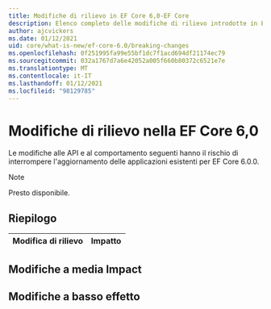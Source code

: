 ```yaml
---
title: Modifiche di rilievo in EF Core 6,0-EF Core
description: Elenco completo delle modifiche di rilievo introdotte in Entity Framework Core 6,0
author: ajcvickers
ms.date: 01/12/2021
uid: core/what-is-new/ef-core-6.0/breaking-changes
ms.openlocfilehash: 0f251995fa99e55bf1dc7f1acd694df21174ec79
ms.sourcegitcommit: 032a1767d7a6e42052a005f660b80372c6521e7e
ms.translationtype: MT
ms.contentlocale: it-IT
ms.lasthandoff: 01/12/2021
ms.locfileid: "98129785"
---
```

# <a name="breaking-changes-in-ef-core-60"></a>Modifiche di rilievo nella EF Core 6,0

Le modifiche alle API e al comportamento seguenti hanno il rischio di interrompere l'aggiornamento delle applicazioni esistenti per EF Core 6.0.0.

> [!NOTE]
> Presto disponibile.

## <a name="summary"></a>Riepilogo

| **Modifica di rilievo**                                                                                                                   | **Impatto** |
|:--------------------------------------------------------------------------------------------------------------------------------------|------------|

## <a name="medium-impact-changes"></a>Modifiche a media Impact

## <a name="low-impact-changes"></a>Modifiche a basso effetto
